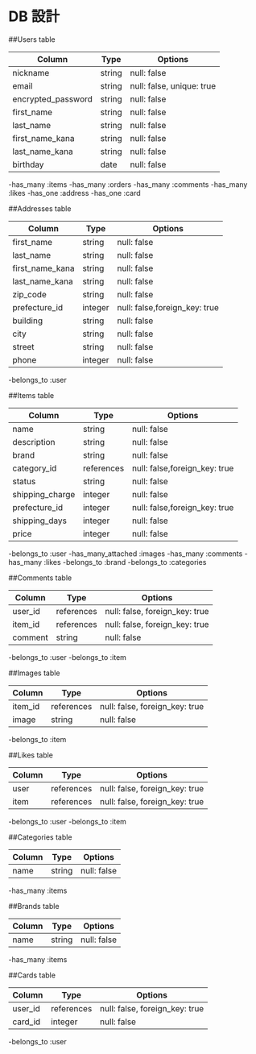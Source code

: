 # DB 設計

##Users table

| Column             | Type                | Options                   |
|--------------------|---------------------|---------------------------|
| nickname           | string              | null: false               |
| email              | string              | null: false, unique: true |
| encrypted_password | string              | null: false               |
| first_name         | string              | null: false               |
| last_name          | string              | null: false               |
| first_name_kana    | string              | null: false               |
| last_name_kana     | string              | null: false               |
| birthday           | date                | null: false               |

-has_many :items
-has_many :orders
-has_many :comments
-has_many :likes
-has_one :address
-has_one :card


##Addresses table

| Column             | Type                | Options                        |
|--------------------|---------------------|--------------------------------|
| first_name         | string              | null: false                    |
| last_name          | string              | null: false                    |
| first_name_kana    | string              | null: false                    |
| last_name_kana     | string              | null: false                    |
| zip_code           | string              | null: false                    |
| prefecture_id      | integer             | null: false,foreign_key: true  |
| building           | string              | null: false                    |
| city               | string              | null: false                    |
| street             | string              | null: false                    |
| phone              | integer             | null: false                    |

-belongs_to :user

##Items table

| Column             | Type                | Options                       |
|--------------------|---------------------|-------------------------------|
| name               | string              | null: false                   |
| description        | string              | null: false                   |
| brand              | string              | null: false                   |
| category_id        | references          | null: false,foreign_key: true |               
| status             | string              | null: false                   |       
| shipping_charge    | integer             | null: false                   |
| prefecture_id      | integer             | null: false,foreign_key: true |
| shipping_days      | integer             | null: false                   |
| price              | integer             | null: false                   |

-belongs_to :user
-has_many_attached :images
-has_many :comments
-has_many :likes
-belongs_to :brand
-belongs_to :categories

##Comments table

| Column             | Type                | Options                       |
|--------------------|---------------------|-------------------------------|
| user_id            | references          | null: false, foreign_key: true|                   
| item_id            | references          | null: false, foreign_key: true|
| comment            | string              | null: false                   |

-belongs_to :user
-belongs_to :item

##Images table

| Column             | Type                | Options                       |
|--------------------|---------------------|-------------------------------|               
| item_id            | references          | null: false, foreign_key: true|
| image              | string              | null: false                   |

-belongs_to :item

##Likes table

| Column             | Type                | Options                       |
|--------------------|---------------------|-------------------------------|               
| user               | references          | null: false, foreign_key: true|
| item               | references          | null: false, foreign_key: true|                         |

-belongs_to :user
-belongs_to :item

##Categories table

| Column             | Type                | Options                       |
|--------------------|---------------------|-------------------------------|               
| name               | string              | null: false                   |
                       
-has_many :items

##Brands table

| Column             | Type                | Options                       |
|--------------------|---------------------|-------------------------------|               
| name               | string              | null: false                   |
                       
-has_many :items

##Cards table

| Column             | Type                | Options                       |
|--------------------|---------------------|-------------------------------|               
| user_id            | references          | null: false, foreign_key: true|               
| card_id            | integer             | null: false                   |                      

-belongs_to :user